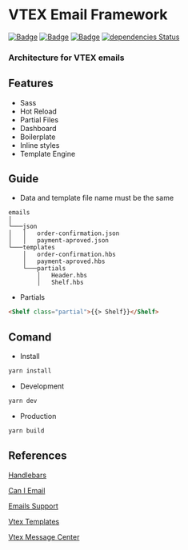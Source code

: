 # VTEX Email Framework
 [![Badge](https://img.shields.io/github/package-json/v/crisfeit/vtex-email-framework)](https://github.com/CrisFeit/vtex-email-framework/releases) [![Badge](https://img.shields.io/badge/%20yarn->=_1-blue?logo=yarn)](https://classic.yarnpkg.com) [![Badge](https://img.shields.io/badge/%20node.js-%20%3E%3D_14-brightgreen?logo=node-dot-js)](https://nodejs.org) [![dependencies Status](https://status.david-dm.org/gh/CrisFeit/vtex-email-framework.svg)](https://github.com/CrisFeit/vtex-email-framework/blob/master/package.json)
 ### Architecture for VTEX emails
##  Features
* Sass
* Hot Reload
* Partial Files
* Dashboard
* Boilerplate
* Inline styles
* Template Engine
## Guide
* Data and template file name must be the same
```
emails
│
└───json
│   │   order-confirmation.json
│   │   payment-aproved.json
└───templates
    │   order-confirmation.hbs
    │   payment-aproved.hbs
    └───partials
        │   Header.hbs
        │   Shelf.hbs
```
* Partials
```html
<Shelf class="partial">{{> Shelf}}</Shelf>
```
## Comand
- Install
```bash
yarn install
```
- Development
```bash
yarn dev
```
- Production
```bash
yarn build
```
## References
[Handlebars](https://handlebarsjs.com/)  

[Can I Email](https://www.caniemail.com/)

[Emails Support](https://www.campaignmonitor.com/css/)  

[Vtex Templates](https://help.vtex.com/tutorial/list-of-e-mail-templates-in-the-message-center--3g2S2kqBOoSGcCaqMYK2my)  

[Vtex Message Center](https://help.vtex.com/en/tracks/transactional-emails--6IkJwttMw5T84mlY9RifRP/5uvq01BDu6nnDEJpseR1aH)

